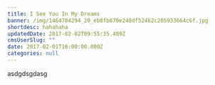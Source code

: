 ```yaml
---
title: I See You In My Dreams
banner: /img/1464784294_20_eb8fb870e248df524b2c205933664c6f.jpg
shortdesc: hahahaha
updatedDate: 2017-02-02T09:55:35.409Z
cmsUserSlug: ""
date: 2017-02-01T16:00:00.000Z
categories: null
---
```


asdgdsgdasg